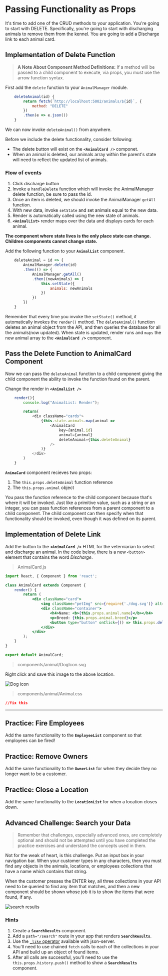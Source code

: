 # Passing Functionality as Props

It's time to add one of the CRUD methods to your application. You're going to start with DELETE. Specifically, you're going to start with discharging animals to remove them from the kennel. You are going to add a Discharge link to each animal card.

## Implementation of Delete Function
>**A Note About Component Method Definitions:** If a method will be passed to a child component to execute, via props, you must use the arrow function syntax.

First add the `delete` function to your `AnimalManager` module.

```js
    deleteAnimal(id) {
        return fetch(`http://localhost:5002/animals/${id}`, {
            method: "DELETE"
        })
        .then(e => e.json())
    }
```
We can now invoke `deleteAnimal()` from anywhere.

Before we include the delete functionality, consider following:
* The delete button will exist on the **`<AnimalCard />`** componet.
* When an animal is deleted, our animals array within the parent's state will need to reflect the updated list of animals.

### Flow of events
1. Click discharge button
2. Invoke a `handleDelete` function which will invoke the AnimalManager delete function, be sure to pass the id.
3. Once an item is deleted, we should invoke the AnimalManager `getAll` function.
4. With new data, invoke `setState` and set animals equal to the new data.
5. Render is automatically called using the new state of animals.
6. **`<AnimalList>`** render maps over the data and displays cards for each animal.

**The component where state lives is the only place state can change. Children components cannot change state.**

Add the following function to your **`AnimalList`** component.

```js
    deleteAnimal = id => {
        AnimalManager.delete(id)
        .then(() => {
            AnimalManager.getAll()
            .then((newAnimals) => {
                this.setState({
                    animals: newAnimals
                })
            })
        })
    }
```

Remember that every time you invoke the `setState()` method, it automatically invokes the `render()` method. The `deleteAnimal()` function deletes an animal object from the API, and then queries the database for all the animals(now updated). When state is updated, render runs and `maps` the new animal array to the **`<AnimalCard />`** component.


## Pass the Delete Function to AnimalCard Component
Now we can pass the `deleteAnimal` function to a child component giving the child component the ability to invoke the function found on the parent.

Change the render in **`<AnimalList />`**

```js
    render(){
        console.log("AnimalList: Render");

        return(
            <div className="cards">
                {this.state.animals.map(animal =>
                    <AnimalCard
                        key={animal.id}
                        animal={animal}
                        deleteAnimal={this.deleteAnimal}
                    />
                )}
            </div>
        )
    }
```

**`AnimaCard`** component recieves two props:

1. The `this.props.deleteAnimal` function reference
2. The `this.props.animal` object


You pass the function reference to the child component because that's where it will be invoked. Just like a primitive value, such as a string or an integer, you can pass function references from a parent component to a child component. The child component can then specify when that functionality should be invoked, even though it was defined on its parent.

## Implementation of Delete Link

Add the button to the **`<AnimalCard />`** HTML for the veterniarian to select and discharge an animal. In the code below, there is a new `<button>` element that contains the word *Discharge*.

> AnimalCard.js

```jsx
import React, { Component } from 'react';

class AnimalCard extends Component {
    render() {
        return (
            <div className="card">
                <img className="petImg" src={require('./dog.svg')} alt="My Dog" />
                <div className="container">
                    <h4>Name: <b>{this.props.animal.name}</b></h4>
                    <p>Breed: {this.props.animal.breed}</p>
                    <button type="button" onClick={() => this.props.deleteAnimal(this.props.animal.id)}>Discharge</button>
                </div>
            </div>
        );
    }
}

export default AnimalCard;
```

> components/animal/DogIcon.svg

Right click and save this image to the above location.

![Dog icon](./images/DogIcon.svg)

> components/animal/Animal.css

```css
//fix this
```

---

## Practice: Fire Employees

Add the same functionality to the **`EmployeeList`** component so that employees can be fired!

## Practice: Remove Owners

Add the same functionality to the **`OwnerList`** for when they decide they no longer want to be a customer.

## Practice: Close a Location
Add the same functionality to the **`LocationList`** for when a location closes down.






## Advanced Challenge: Search your Data

> Remember that challenges, especially advanced ones, are completely optional and should not be attempted until you have completed the practice exercises and understand the concepts used in them.

Not for the weak of heart, is this challenge. Put an input box in your navigation bar. When your customer types in any characters, then you must find any objects in the animals, locations, or employees collections that have a name which contains that string.

When the customer presses the ENTER key, all three collections in your API need to be queried to find any item that matches, and then a new component should be shown whose job it is to show the items that were found, if any.

![search results](./images/qNAJIxX9NX.gif)

### Hints

1. Create a **`SearchResults`** component.
2. Add a `path="/search"` route in your app that renders **`SearchResults`**.
3. Use the [`_like` operator](https://github.com/typicode/json-server#operators) available with json-server.
4. You'll need to use chained `fetch` calls to each of the collections in your API and build up an object of found items.
5. After all calls are successful, you'll need to use the `this.props.history.push()` method to show a **`SearchResults`** component.